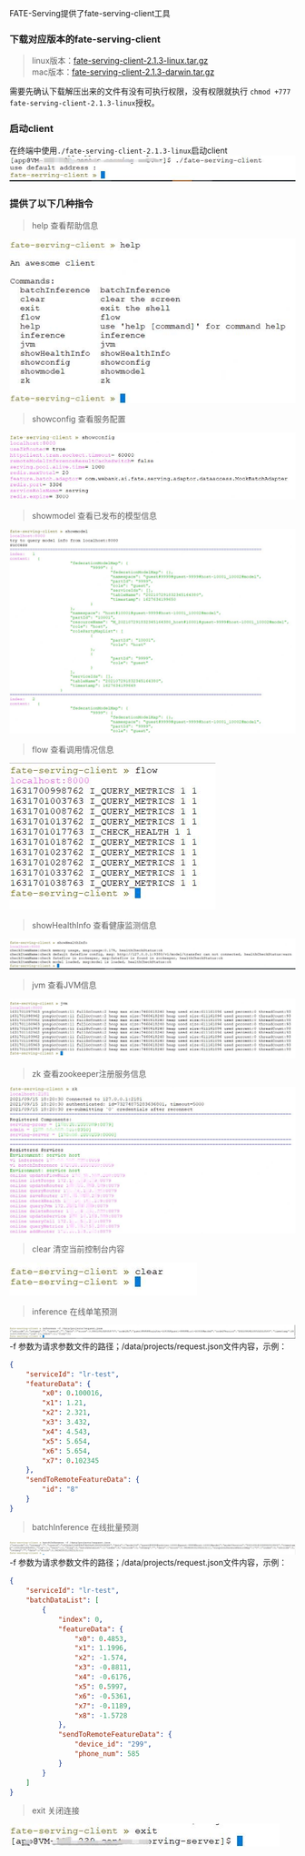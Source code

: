 FATE-Serving提供了fate-serving-client工具
### 下载对应版本的fate-serving-client
>linux版本：[fate-serving-client-2.1.3-linux.tar.gz](https://webank-ai-1251170195.cos.ap-guangzhou.myqcloud.com/fate-serving-client-2.1.3-linux.tar.gz )     
>mac版本：[fate-serving-client-2.1.3-darwin.tar.gz](https://webank-ai-1251170195.cos.ap-guangzhou.myqcloud.com/fate-serving-client-2.1.3-darwin.tar.gz)

需要先确认下载解压出来的文件有没有可执行权限，没有权限就执行 `chmod +777 fate-serving-client-2.1.3-linux`授权。

### 启动client    
在终端中使用`./fate-serving-client-2.1.3-linux`启动client  
![connect](../img/client-connect.jpg)

### 提供了以下几种指令   

>help 查看帮助信息

![help](../img/client-help.jpg)

>showconfig 查看服务配置

![showconfig](../img/client-showconfig.jpg)

>showmodel 查看已发布的模型信息

![showmodel](../img/client-showmodel.jpg)

>flow 查看调用情况信息

![flow](../img/client-flow.jpg)

>showHealthInfo 查看健康监测信息

![showHealthInfo](../img/client-health.jpg)

>jvm 查看JVM信息

![jvm](../img/client-jvm.jpg)

>zk 查看zookeeper注册服务信息

![zk](../img/client-zk.jpg)

>clear 清空当前控制台内容

![clear](../img/client-clear.jpg)

>inference 在线单笔预测

![inference](../img/client-inference.jpg)
-f 参数为请求参数文件的路径；/data/projects/request.json文件内容，示例：
```json
{
    "serviceId": "lr-test",
    "featureData": {
        "x0": 0.100016,
        "x1": 1.21,
        "x2": 2.321,
        "x3": 3.432,
        "x4": 4.543,
        "x5": 5.654,
        "x6": 5.654,
        "x7": 0.102345
    },
    "sendToRemoteFeatureData": {
        "id": "8"
    }
}
``` 


>batchInference 在线批量预测

![batchInference](../img/client-batchInference.jpg)
-f 参数为请求参数文件的路径；/data/projects/request.json文件内容，示例：
```json
{
    "serviceId": "lr-test",
    "batchDataList": [
        {
            "index": 0,
            "featureData": {
                "x0": 0.4853,
                "x1": 1.1996,
                "x2": -1.574,
                "x3": -0.8811,
                "x4": -0.6176,
                "x5": 0.5997,
                "x6": -0.5361,
                "x7": -0.1189,
                "x8": -1.5728
            },
            "sendToRemoteFeatureData": {
                "device_id": "299",
                "phone_num": 585
            }
        }
    ]
}
```

>exit 关闭连接

![exit](../img/client-exit.jpg)

